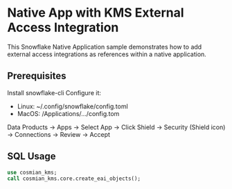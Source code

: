 # Native App with KMS External Access Integration

This Snowflake Native Application sample demonstrates how to add external access integrations as references within a native application.

## Prerequisites

Install snowflake-cli
Configure it:

- Linux: ~/.config/snowflake/config.toml
- MacOS: /Applications/.../config.tom

Data Products -> Apps -> Select App -> Click Shield -> Security (Shield icon) -> Connections -> Review -> Accept

## SQL Usage

```sql
use cosmian_kms;
call cosmian_kms.core.create_eai_objects();
```
